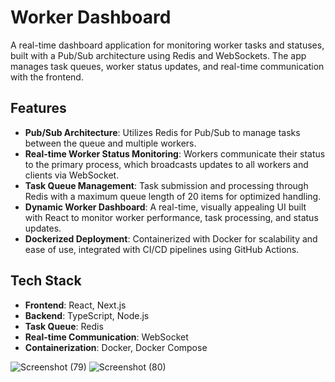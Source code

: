 # Worker Dashboard

A real-time dashboard application for monitoring worker tasks and statuses, built with a Pub/Sub architecture using Redis and WebSockets. The app manages task queues, worker status updates, and real-time communication with the frontend.

## Features

- **Pub/Sub Architecture**: Utilizes Redis for Pub/Sub to manage tasks between the queue and multiple workers.
- **Real-time Worker Status Monitoring**: Workers communicate their status to the primary process, which broadcasts updates to all workers and clients via WebSocket.
- **Task Queue Management**: Task submission and processing through Redis with a maximum queue length of 20 items for optimized handling.
- **Dynamic Worker Dashboard**: A real-time, visually appealing UI built with React to monitor worker performance, task processing, and status updates.
- **Dockerized Deployment**: Containerized with Docker for scalability and ease of use, integrated with CI/CD pipelines using GitHub Actions.

## Tech Stack

- **Frontend**: React, Next.js
- **Backend**: TypeScript, Node.js
- **Task Queue**: Redis
- **Real-time Communication**: WebSocket
- **Containerization**: Docker, Docker Compose

![Screenshot (79)](https://github.com/user-attachments/assets/2f8f640b-1a7d-4002-a5f9-f9f21d39040b)
![Screenshot (80)](https://github.com/user-attachments/assets/020ea0cd-d05a-4a2d-bc8a-e202d0f625ea)
